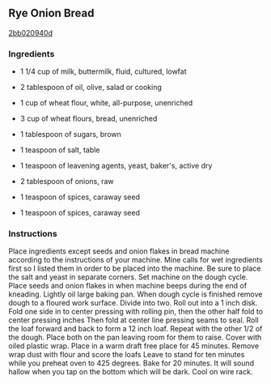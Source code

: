 ## Rye Onion Bread

[2bb020940d](http://www.food.com/recipe/rye-onion-bread-186126)

### Ingredients

 - 1 1/4 cup of milk, buttermilk, fluid, cultured, lowfat

 - 2 tablespoon of oil, olive, salad or cooking

 - 1 cup of wheat flour, white, all-purpose, unenriched

 - 3 cup of wheat flours, bread, unenriched

 - 1 tablespoon of sugars, brown

 - 1 teaspoon of salt, table

 - 1 teaspoon of leavening agents, yeast, baker's, active dry

 - 2 tablespoon of onions, raw

 - 1 teaspoon of spices, caraway seed

 - 1 teaspoon of spices, caraway seed

### Instructions

Place ingredients except seeds and onion flakes in bread machine according to the instructions of your machine. Mine calls for wet ingredients first so I listed them in order to be placed into the machine. Be sure to place the salt and yeast in separate corners. Set machine on the dough cycle. Place seeds and onion flakes in when machine beeps during the end of kneading. Lightly oil large baking pan. When dough cycle is finished remove dough to a floured work surface. Divide into two. Roll out into a 1 inch disk. Fold one side in to center pressing with rolling pin, then the other half fold to center pressing inches Then fold at center line pressing seams to seal. Roll the loaf forward and back to form a 12 inch loaf. Repeat with the other 1/2 of the dough. Place both on the pan leaving room for them to raise. Cover with oiled plastic wrap. Place in a warm draft free place for 45 minutes. Remove wrap dust with flour and score the loafs Leave to stand for ten minutes while you preheat oven to 425 degrees. Bake for 20 minutes. It will sound hallow when you tap on the bottom which will be dark. Cool on wire rack.